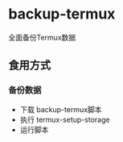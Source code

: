 # backup-termux
全面备份Termux数据
## 食用方式
### 备份数据
- 下载 backup-termux脚本
- 执行 termux-setup-storage
- 运行脚本
